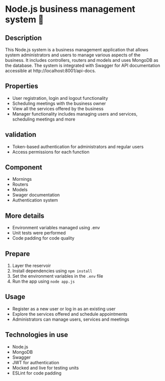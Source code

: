 # Node.js business management system 🤘

## Description
This Node.js system is a business management application that allows system administrators and users to manage various aspects of the business. It includes controllers, routers and models and uses MongoDB as the database. The system is integrated with Swagger for API documentation accessible at http://localhost:8001/api-docs.

## Properties
- User registration, login and logout functionality
- Scheduling meetings with the business owner
- View all the services offered by the business
- Manager functionality includes managing users and services, scheduling meetings and more

## validation
- Token-based authentication for administrators and regular users
- Access permissions for each function

## Component
- Mornings
- Routers
- Models
- Swager documentation
- Authentication system

## More details
- Environment variables managed using .env
- Unit tests were performed
- Code padding for code quality

## Prepare
1. Layer the reservoir
2. Install dependencies using `npm install`
3. Set the environment variables in the `.env` file
4. Run the app using `node app.js`

## Usage
- Register as a new user or log in as an existing user
- Explore the services offered and schedule appointments
- Administrators can manage users, services and meetings

## Technologies in use
- Node.js
- MongoDB
- Swagger
- JWT for authentication
- Mocked and live for testing units
- ESLint for code padding
